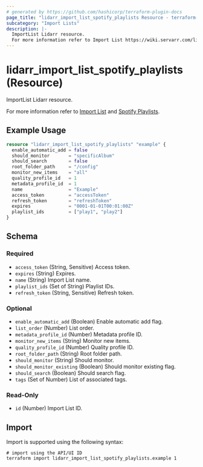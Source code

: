 ```yaml
---
# generated by https://github.com/hashicorp/terraform-plugin-docs
page_title: "lidarr_import_list_spotify_playlists Resource - terraform-provider-lidarr"
subcategory: "Import Lists"
description: |-
  ImportList Lidarr resource.
  For more information refer to Import List https://wiki.servarr.com/lidarr/settings#import-lists and Spotify Playlists https://wiki.servarr.com/lidarr/supported#spotifyplaylist.
---
```


# lidarr_import_list_spotify_playlists (Resource)

<!-- subcategory:Import Lists -->ImportList Lidarr resource.
For more information refer to [Import List](https://wiki.servarr.com/lidarr/settings#import-lists) and [Spotify Playlists](https://wiki.servarr.com/lidarr/supported#spotifyplaylist).

## Example Usage

```terraform
resource "lidarr_import_list_spotify_playlists" "example" {
  enable_automatic_add = false
  should_monitor       = "specificAlbum"
  should_search        = false
  root_folder_path     = "/config"
  monitor_new_items    = "all"
  quality_profile_id   = 1
  metadata_profile_id  = 1
  name                 = "Example"
  access_token         = "accessToken"
  refresh_token        = "refreshToken"
  expires              = "0001-01-01T00:01:00Z"
  playlist_ids         = ["play1", "play2"]
}
```

<!-- schema generated by tfplugindocs -->
## Schema

### Required

- `access_token` (String, Sensitive) Access token.
- `expires` (String) Expires.
- `name` (String) Import List name.
- `playlist_ids` (Set of String) Playlist IDs.
- `refresh_token` (String, Sensitive) Refresh token.

### Optional

- `enable_automatic_add` (Boolean) Enable automatic add flag.
- `list_order` (Number) List order.
- `metadata_profile_id` (Number) Metadata profile ID.
- `monitor_new_items` (String) Monitor new items.
- `quality_profile_id` (Number) Quality profile ID.
- `root_folder_path` (String) Root folder path.
- `should_monitor` (String) Should monitor.
- `should_monitor_existing` (Boolean) Should monitor existing flag.
- `should_search` (Boolean) Should search flag.
- `tags` (Set of Number) List of associated tags.

### Read-Only

- `id` (Number) Import List ID.

## Import

Import is supported using the following syntax:

```shell
# import using the API/UI ID
terraform import lidarr_import_list_spotify_playlists.example 1
```
